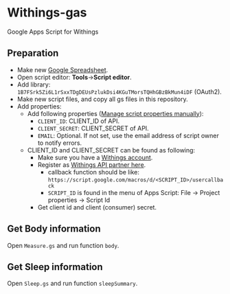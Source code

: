 # Withings-gas
Google Apps Script for Withings

## Preparation

* Make new [Google Spreadsheet](https://sheet.new).
* Open script editor: **Tools**->**Script editor**.
* Add library: `1B7FSrk5Zi6L1rSxxTDgDEUsPzlukDsi4KGuTMorsTQHhGBzBkMun4iDF` (OAuth2).
* Make new script files, and copy all gs files in this repository.
* Add properties:
    * Add following properties ([Manage script properties manually](https://developers.google.com/apps-script/guides/properties#manage_script_properties_manually)):
        * `CLIENT_ID`: CLIENT_ID of API.
        * `CLIENT_SECRET`: CLIENT_SECRET of API.
        * `EMAIL`: Optional. If not set, use the email address of script owner to notify errors.
    * CLIENT_ID and CLIENT_SECRET can be found as following:
        * Make sure you have a [Withings account](https://account.withings.com/connectionuser/account_create).
        * Register as [Withings API partner here](https://account.withings.com/partner/add_oauth2).
            * callback function should be like: `https://script.google.com/macros/d/<SCRIPT_ID>/usercallback`
            * `SCRIPT_ID` is found in the menu of Apps Script: File -> Project properties -> Script Id
        * Get client id and client (consumer) secret.

## Get Body information
Open `Measure.gs` and run function `body`.

## Get Sleep information
Open `Sleep.gs` and run function `sleepSummary`.
